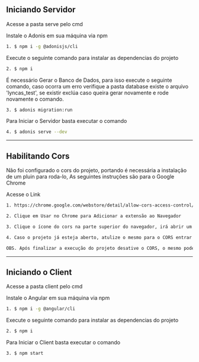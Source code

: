 ## Iniciando Servidor

Acesse a pasta serve pelo cmd

Instale o Adonis em sua máquina via npm
```bash
1. $ npm i -g @adonisjs/cli
```

Execute o seguinte comando para instalar as dependencias do projeto
```bash
2. $ npm i
```

É necessário Gerar o Banco de Dados, para isso execute o seguinte comando, caso ocorra um erro verifique a pasta database existe o arquivo 'lyncas_test', se existir exclúa caso queira gerar novamente e rode novamente o comando.
```bash
3. $ adonis migration:run
```

Para Iniciar o Servidor basta executar o comando
```bash
4. $ adonis serve --dev
```

---

## Habilitando Cors

Não foi configurado o cors do projeto, portando é necessária a instalação de um pluin para roda-lo,
As seguintes instruções são para o Google Chrome

Acesse o Link
```bash
1. https://chrome.google.com/webstore/detail/allow-cors-access-control/lhobafahddgcelffkeicbaginigeejlf
```

```bash
2. Clique em Usar no Chrome para Adicionar a extensão ao Navegador
```

```bash
3. Clique o ícone do cors na parte superior do navegador, irá abrir um moda, em seguida clique em cima do 'C', ele deverá ficar colorido
```

```bash
4. Caso o projeto já esteja aberto, atulize o mesmo para o CORS entrar em ação
```

```bash
OBS. Após finalizar a execução do projeto desative o CORS, o mesmo pode fazer alguns serviços como youtube não funcionar.
```

---

## Iniciando o Client

Acesse a pasta client pelo cmd

Instale o Angular em sua máquina via npm
```bash
1. $ npm i -g @angular/cli
```

Execute o seguinte comando para instalar as dependencias do projeto
```bash
2. $ npm i
```

Para Iniciar o Client basta executar o comando
```bash
3. $ npm start
```